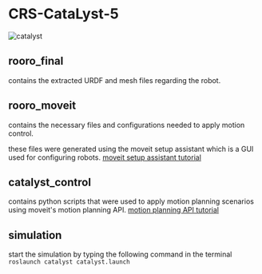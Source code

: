 # CRS-CataLyst-5

![catalyst](https://user-images.githubusercontent.com/63298005/159199989-918f583b-7d9e-439f-b880-6798731ba8c6.gif)

## rooro_final  
contains the extracted URDF and mesh files regarding the robot.

## rooro_moveit  
contains the necessary files and configurations needed to apply motion control.

these files were generated using the moveit setup assistant which is a GUI used for configuring robots.
[moveit setup assistant tutorial](http://docs.ros.org/en/kinetic/api/moveit_tutorials/html/doc/setup_assistant/setup_assistant_tutorial.html)


## catalyst_control 
contains python scripts that were used to apply motion planning scenarios using moveit's motion planning API.
[motion planning API tutorial](http://docs.ros.org/en/kinetic/api/moveit_tutorials/html/doc/motion_planning_api/motion_planning_api_tutorial.html)


## simulation
 start the simulation by typing the following command in the terminal `roslaunch catalyst catalyst.launch`
 
 
